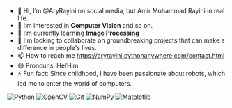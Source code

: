- 👋 Hi, I’m @AryRayini on social media, but Amir Mohammad Rayini in real life.
- 👀 I’m interested in **Computer Vision** and so on.
- 🌱 I’m currently learning **Image Processing**
- 💞️ I'm looking to collaborate on groundbreaking projects that can make a difference in people's lives.
- 📫 How to reach me <a href="https://aryrayini.pythonanywhere.com/contact.html" target="_blank">https://aryrayini.pythonanywhere.com/contact.html</a>
- 😄 Pronouns: He/Him
- ⚡ Fun fact: Since childhood, I have been passionate about robots, which led me to enter the world of computers.


![Python](https://img.shields.io/badge/Python-3776AB?style=flat&logo=python&logoColor=yellow)
![OpenCV](https://img.shields.io/badge/OpenCV-5C3EE8?style=flat&logo=opencv&logoColor=white)
![Git](https://img.shields.io/badge/Git-ff0000?style=flat&logo=git&logoColor=white)
![NumPy](https://img.shields.io/badge/NumPy-013243?style=flat&logo=numpy&logoColor=white)
![Matplotlib](https://img.shields.io/badge/Matplotlib-0077B5?style=flat&logo=matplotlib&logoColor=white)



<!---
AryRayini/AryRayini is a ✨ special ✨ repository because its `README.md` (this file) appears on your GitHub profile.
You can click the Preview link to take a look at your changes.
--->
